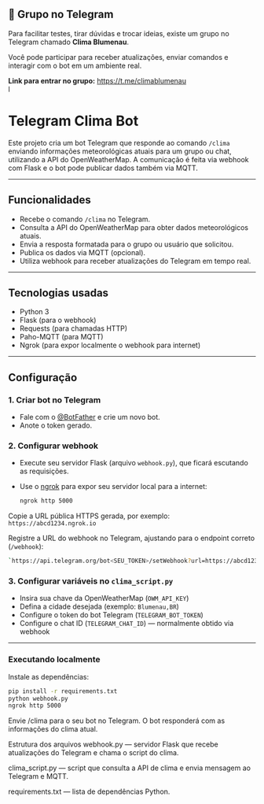 ## 📢 Grupo no Telegram

Para facilitar testes, tirar dúvidas e trocar ideias, existe um grupo no Telegram chamado **Clima Blumenau**.

Você pode participar para receber atualizações, enviar comandos e interagir com o bot em um ambiente real.

**Link para entrar no grupo:** https://t.me/climablumenau  
l

# Telegram Clima Bot

Este projeto cria um bot Telegram que responde ao comando `/clima` enviando informações meteorológicas atuais para um grupo ou chat, utilizando a API do OpenWeatherMap. A comunicação é feita via webhook com Flask e o bot pode publicar dados também via MQTT.

---

## Funcionalidades

- Recebe o comando `/clima` no Telegram.
- Consulta a API do OpenWeatherMap para obter dados meteorológicos atuais.
- Envia a resposta formatada para o grupo ou usuário que solicitou.
- Publica os dados via MQTT (opcional).
- Utiliza webhook para receber atualizações do Telegram em tempo real.

---

## Tecnologias usadas

- Python 3
- Flask (para o webhook)
- Requests (para chamadas HTTP)
- Paho-MQTT (para MQTT)
- Ngrok (para expor localmente o webhook para internet)

---

## Configuração

### 1. Criar bot no Telegram

- Fale com o [@BotFather](https://t.me/BotFather) e crie um novo bot.
- Anote o token gerado.

### 2. Configurar webhook

- Execute seu servidor Flask (arquivo `webhook.py`), que ficará escutando as requisições.
- Use o [ngrok](https://ngrok.com/) para expor seu servidor local para a internet:

  ```bash
  ngrok http 5000
  ```
Copie a URL pública HTTPS gerada, por exemplo:  
`https://abcd1234.ngrok.io`

Registre a URL do webhook no Telegram, ajustando para o endpoint correto (`/webhook`):

  ```bash
`https://api.telegram.org/bot<SEU_TOKEN>/setWebhook?url=https://abcd1234.ngrok.io/webhook`
```

### 3. Configurar variáveis no `clima_script.py`

- Insira sua chave da OpenWeatherMap (`OWM_API_KEY`)
- Defina a cidade desejada (exemplo: `Blumenau,BR`)
- Configure o token do bot Telegram (`TELEGRAM_BOT_TOKEN`)
- Configure o chat ID (`TELEGRAM_CHAT_ID`) — normalmente obtido via webhook

---

### Executando localmente

Instale as dependências:

```bash
pip install -r requirements.txt
python webhook.py
ngrok http 5000
```

Envie /clima para o seu bot no Telegram. O bot responderá com as informações do clima atual.

Estrutura dos arquivos
webhook.py — servidor Flask que recebe atualizações do Telegram e chama o script do clima.

clima_script.py — script que consulta a API de clima e envia mensagem ao Telegram e MQTT.

requirements.txt — lista de dependências Python.
